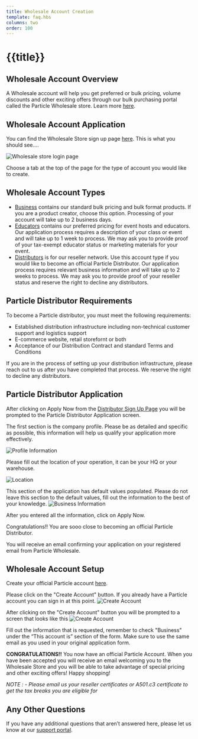 ```yaml
---
title: Wholesale Account Creation
template: faq.hbs
columns: two
order: 100
---
```


# {{title}}

## Wholesale Account Overview

A Wholesale account will help you get preferred or bulk pricing, volume discounts and other exciting offers through our bulk purchasing portal called the Particle Wholesale store. Learn more [here](https://wholesale.particle.io).


## Wholesale Account Application

You can find the Wholesale Store sign up page [here](http://www-wholesale.particle.io/wholesale-b2b).
This is what you should see....

![Wholesale store login page](/assets/images/wholesale-log-in-page.png)

Choose a tab at the top of the page for the type of account you would like to create. 

## Wholesale Account Types

 - [Business](http://www-wholesale.particle.io/wholesale-b2b) contains our standard bulk pricing and bulk format products. If you are a product creator, choose this option. Processing of your account will take up to 2 business days. 
 - [Educators](http://www-wholesale.particle.io/wholesale-educators) contains our preferred pricing for event hosts and educators. Our application process requires a description of your class or event and will take up to 1 week to process. We may ask you to provide proof of your tax-exempt educator status or marketing materials for your event. 
 - [Distributors](http://www-wholesale.particle.io/wholesale-distributors) is for our reseller network. Use this account type if you would like to become an official Particle Distributor. Our application process requires relevant business information and will take up to 2 weeks to process. We may ask you to provide proof of your reseller status and reserve the right to decline any distributors. 

## Particle Distributor Requirements
To become a Particle distributor, you must meet the following requirements: 
- Established distribution infrastructure including non-technical customer support and logistics support
- E-commerce website, retail storefornt or both
- Acceptance of our Distribution Contract and standard Terms and Conditions

If you are in the process of setting up your distribution infrastructure, please reach out to us after you have completed that process. We reserve the right to decline any distributors.

## Particle Distributor Application

After clicking on Apply Now from the [Distributor Sign Up Page](http://www-wholesale.particle.io/wholesale-distributors) you will be prompted to the Particle Distributor Application screen.

The first section is the company profile. Please be as detailed and specific as possible, this information will help us qualify your application more effectively. 

![Profile Information](/assets/images/companyprofilepage.png)

Please fill out the location of your operation, it can be your HQ or your warehouse. 

![Location](/assets/images/locationinformation.png)

This section of the application has default values populated. Please do not leave this section to the default values, fill out the information to the best of your knowledge.
![Business Information](/assets/images/businessinformation.png)

After you entered all the information, click on Apply Now.

Congratulations!! You are sooo close to becoming an official Particle Distributor.

You will receive an email confirming your application on your registered email from Particle Wholesale.

## Wholesale Account Setup

Create your official Particle account [here](https://login.particle.io/login).

Please click on the "Create Account" button. If you already have a Particle account you can sign in at this point.
![Create Account](/assets/images/loginscreen1.png)

After clicking on the "Create Account" button you will be prompted to a screen that looks like this
![Create Account](/assets/images/loginscreen2.png)

Fill out the information that is requested, remember to check "Business" under the “This account is” section of the form. Make sure to use the same email as you used in your original application form. 

**CONGRATULATIONS!!** You now have an official Particle Account. When you have been accepted you will receive an email welcoming you to the Wholesale Store and you will be able to take advantage of special pricing and other exciting offers! Happy shopping! 


*NOTE : -  Please email us your reseller certificates or A501.c3 certificate to get the tax breaks you are eligible for* 

## Any Other Questions

If you have any additional questions that aren’t answered here, please let us know at our [support portal](https://support.particle.io).